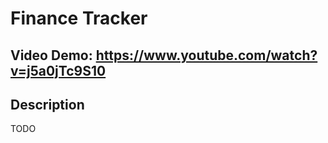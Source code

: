 # Finance Tracker

## Video Demo: <https://www.youtube.com/watch?v=j5a0jTc9S10>

## Description

TODO
